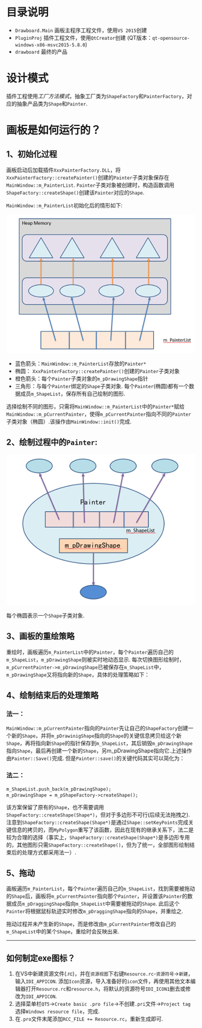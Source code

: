 # 目录说明
- `Drawboard.Main` 画板主程序工程文件，使用`VS 2015`创建
- `PluginProj` 插件工程文件，使用`QtCreator`创建 (QT版本：`qt-opensource-windows-x86-msvc2015-5.8.0`)
- `drawboard` 最终的产品

# 设计模式
插件工程使用*工厂方法模式*，抽象工厂类为`ShapeFactory`和`PainterFactory`，对应的抽象产品类为`Shape`和`Painter`.

# 画板是如何运行的？
## 1、初始化过程
画板启动后加载插件`XxxPainterFactory.DLL`，将`XxxPainterFactory::createPainter()`创建的`Painter`子类对象保存在`MainWindow::m_PainterList`. `Painter`子类对象被创建时，构造函数调用`ShapeFactory::createShape()`创建该`Painter`对应的`Shape`.

`MainWindow::m_PainterList`初始化后的情形如下:

![](screenshot/m_PainterList.png)

- 蓝色箭头：`MainWindow::m_PainterList`存放的`Painter*`
- 椭圆： `XxxPainterFactory::createPainter()`创建的`Painter`子类对象
- 橙色箭头：每个`Painter`子类对象的`m_pDrawingShape`指针
- 三角形：与每个`Painter`绑定的`Shape`子类对象.
每个`Painter`(椭圆)都有一个数据成员`m_ShapeList`，保存所有自己绘制的图形.

选择绘制不同的图形，只需将`MainWindow::m_PainterList`中的`Painter*`赋给`MainWindow::m_pCurrentPainter`，使得`m_pCurrentPainter`指向不同的`Painter`子类对象（椭圆）.该操作由`MainWindow::init()`完成.

## 2、绘制过程中的`Painter`:
![](screenshot/painter.png)

每个椭圆表示一个`Shape`子类对象.

## 3、画板的重绘策略
重绘时，画板遍历`m_PainterList`中的`Painter`，每个`Painter`遍历自己的`m_ShapeList`，`m_pDrawingShape`则被实时地动态显示. 每次切换图形绘制时，`m_pCurrentPainter->m_pDrawingShape`已被保存在`m_ShapeList`中，`m_pDrawingShape`又将指向新的`Shape`，具体的处理策略如下：

## 4、绘制结束后的处理策略
### 法一：
`MainWindow::m_pCurrentPainter`指向的`Painter`先让自己的`ShapeFactory`创建一个新的`Shape`，并将`m_pDrawinigShape`指向的`Shape`的关键信息拷贝给这个新`Shape`，再将指向新`Shape`的指针保存到`m_ShapeList`，其后销毁`m_pDrawingShape`指向`Shape`，最后再创建一个新的`Shape`，另m_pDrawingShape指向它.上述操作由`Painter::Save()`完成. 但是`Painter::save()`的关键代码其实可以简化为：

### 法二：
```
m_ShapeList.push_back(m_pDrawingShape);
m_pDrawingShape = m_pShapeFactory->createShape();
```
该方案保留了原有的`Shape`，也不需要调用`ShapeFactory::createShape(Shape*)`，但对于多边形不可行(后续无法拖拽之). 注意到`ShapeFactory::createShape(Shape*)`是通过`Shape::setKeyPoints`完成关键信息的拷贝的，而`MyPolygon`重写了该函数，因此在现有的继承关系下，法二是较为合理的选择（事实上，`ShapeFactory::createShape(Shape*)`是多边形专用的，其他图形只需`ShapeFactory::createShape()`，但为了统一，全部图形绘制结束后的处理方式都采用法一）.

## 5、拖动
画板遍历`m_PainterList`，每个`Painter`遍历自己的`m_ShapeList`，找到需要被拖动的`Shape`后，画板将`m_pCurrentPainter`指向那个`Painter`，并设置该`Painter`的数据成员`m_pDraggingShape`指向`m_ShapeList`中需要被拖动的`Shape`. 此后这个`Painter`将根据鼠标轨迹实时修改`m_pDraggingShape`指向的`Shape`，并重绘之.

拖动过程并未产生新的`Shape`，而是修改由`m_pCurrentPainter`修改自己的`m_ShapeList`中的某个`Shape`，重绘时会反映出来.

----------

## 如何制定exe图标？
1. 在VS中新建资源文件(.rc)，并在`资源视图`下右键`Resource.rc`-`资源符号`->`新建`，输入`IDI_APPICON`. 添加`Icon`资源，导入准备好的`icon`文件，再使用其他文本编辑器打开`Resource.rc`和`resource.h`，将默认的资源符号`IDI_ICON1`删去或修改为`IDI_APPICON`.
2. 选择菜单栏`QT5`->`Create basic .pro file`->不创建`.pri`文件->`Project tag`选择`Windows resource file`，完成.
3. 在`.pro`文件末尾添加`RCC_FILE += Resource.rc`，重新生成即可.


